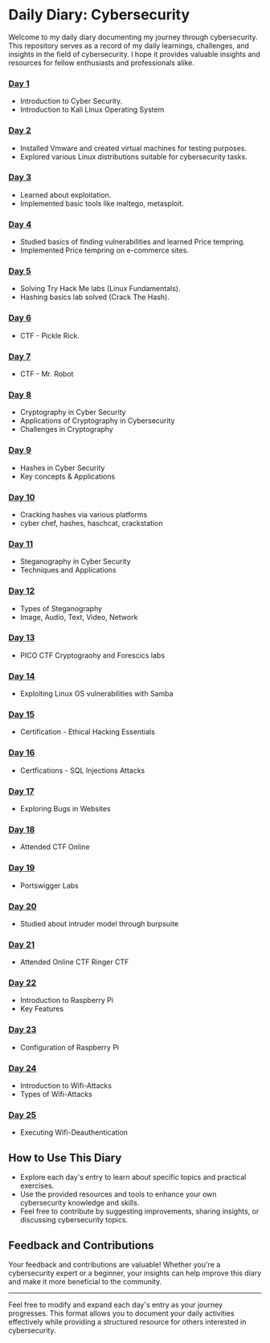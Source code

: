 # Daily Diary: Cybersecurity 

Welcome to my daily diary documenting my journey through cybersecurity. This repository serves as a record of my daily learnings, challenges, and insights in the field of cybersecurity. I hope it provides valuable insights and resources for fellow enthusiasts and professionals alike.


### <a href="">Day 1</a>
- Introduction to Cyber Security.
- Introduction to Kali Linux Operating System

### <a href="">Day 2</a>
- Installed Vmware and created virtual machines for testing purposes.
- Explored various Linux distributions suitable for cybersecurity tasks.

### <a href="">Day 3</a>
- Learned about exploitation.
- Implemented basic tools like maltego, metasploit.

### <a href="">Day 4</a>
- Studied basics of finding vulnerabilities and learned Price tempring.
- Implemented Price tempring on e-commerce sites.

###  <a href="">Day 5</a>
- Solving Try Hack Me labs (Linux Fundamentals).
- Hashing basics lab solved (Crack The Hash).

###  <a href="">Day 6</a>
- CTF - Pickle Rick.

###  <a href="">Day 7</a>
- CTF - Mr. Robot

###  <a href="">Day 8</a>
- Cryptography in Cyber Security
- Applications of Cryptography in Cybersecurity
- Challenges in Cryptography

###  <a href="">Day 9</a>
- Hashes in Cyber Security
- Key concepts & Applications

###  <a href="">Day 10</a>
- Cracking hashes via various platforms
- cyber chef, hashes, haschcat, crackstation 

### <a href="">Day 11</a>
- Steganography in Cyber Security
- Techniques and Applications

###  <a href="">Day 12</a>
- Types of Steganography
- Image, Audio, Text, Video, Network

###  <a href="">Day 13</a>
- PICO CTF Cryptograohy and Forescics labs

###  <a href="">Day 14</a>
-  Exploiting Linux OS vulnerabilities with Samba

###  <a href="">Day 15</a>
- Certification - Ethical Hacking Essentials

### <a href="">Day 16</a>
- Certfications - SQL Injections Attacks

### <a href="">Day 17</a>
- Exploring Bugs in Websites
 
###  <a href="">Day 18</a>
- Attended CTF Online 

###  <a href="">Day 19</a>
- Portswigger Labs

### <a href="">Day 20</a>
- Studied about intruder model through burpsuite

###  <a href="">Day 21</a>
- Attended Online CTF Ringer CTF 

###  <a href="">Day 22</a>
- Introduction to Raspberry Pi
- Key Features

### <a href="">Day 23</a>
- Configuration of Raspberry Pi
  
### <a href="">Day 24</a>
- Introduction to Wifi-Attacks
- Types of Wifi-Attacks

### <a href="">Day 25</a>
- Executing Wifi-Deauthentication 

## How to Use This Diary
- Explore each day's entry to learn about specific topics and practical exercises.
- Use the provided resources and tools to enhance your own cybersecurity knowledge and skills.
- Feel free to contribute by suggesting improvements, sharing insights, or discussing cybersecurity topics.

## Feedback and Contributions
Your feedback and contributions are valuable! Whether you're a cybersecurity expert or a beginner, your insights can help improve this diary and make it more beneficial to the community.

---

Feel free to modify and expand each day's entry as your journey progresses. This format allows you to document your daily activities effectively while providing a structured resource for others interested in cybersecurity.
